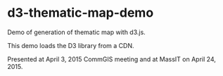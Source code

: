 # d3-thematic-map-demo
Demo of generation of thematic map with d3.js.

This demo loads the D3 library from a CDN.

Presented at April 3, 2015 CommGIS meeting and at MassIT on April 24, 2015.
